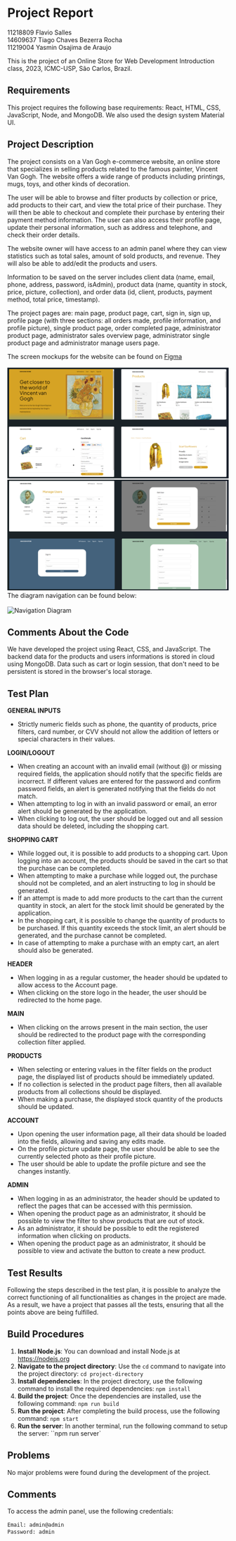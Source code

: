 # Project Report
11218809 Flavio Salles <br>
14609637 Tiago Chaves Bezerra Rocha <br>
11219004 Yasmin Osajima de Araujo

This is the project of an Online Store for Web Development Introduction class, 2023, ICMC-USP, São Carlos, Brazil.

## Requirements
This project requires the following base requirements: React, HTML, CSS, JavaScript, Node, and MongoDB.
We also used the design system Material UI.

## Project Description
The project consists on a Van Gogh e-commerce website, an online store that specializes in selling products related to the famous painter, Vincent Van Gogh. The website offers a wide range of products including printings, mugs, toys, and other kinds of decoration.


The user will be able to browse and filter products by collection or price, add products to their cart, and view the total price of their purchase. They will then be able to checkout and complete their purchase by entering their payment method information. The user can also access their profile page, update their personal information, such as address and telephone, and check their order details.


The website owner will have access to an admin panel where they can view statistics such as total sales, amount of sold products, and revenue. They will also be able to add/edit the products and users.


Information to be saved on the server includes client data (name, email, phone, address, password, isAdmin), product data (name, quantity in stock, price, picture, collection), and order data (id, client, products, payment method, total price, timestamp).


The project pages are: main page, product page, cart, sign in, sign up, profile page (with three sections: all orders made, profile information, and profile picture), single product page, order completed page, administrator product page, administrator sales overview page, administrator single product page and administrator manage users page. 


The screen mockups for the website can be found on [Figma](https://www.figma.com/file/4SYAvVb0Y8XL6viOJ67HNA/OnlineStoreMockup?type=design&node-id=0%3A1&t=ur51hlypofs9jZOS-1) <br><br>
<img src="./SitePictures/ProductPages.png" alt="Navigation Diagram"/>
<img src="./SitePictures/UserPages.png" alt="Navigation Diagram"/>
The diagram navigation can be found below:<br><br>
<img src="./navigation_diagram.png" alt="Navigation Diagram"/>

## Comments About the Code
We have developed the project using React, CSS, and JavaScript. The backend data for the products and users informations is stored in cloud using MongoDB. Data such as cart or login session, that don't need to be persistent is stored in the browser's local storage.

## Test Plan
**GENERAL INPUTS**
- Strictly numeric fields such as phone, the quantity of products, price filters, card number, or CVV should not allow the addition of letters or special characters in their values.
  
**LOGIN/LOGOUT**
- When creating an account with an invalid email (without @) or missing required fields, the application should notify that the specific fields are incorrect. If different values are entered for the password and confirm password fields, an alert is generated notifying that the fields do not match.
- When attempting to log in with an invalid password or email, an error alert should be generated by the application.
- When clicking to log out, the user should be logged out and all session data should be deleted, including the shopping cart.
  
**SHOPPING CART**
- While logged out, it is possible to add products to a shopping cart. Upon logging into an account, the products should be saved in the cart so that the purchase can be completed.
- When attempting to make a purchase while logged out, the purchase should not be completed, and an alert instructing to log in should be generated.
- If an attempt is made to add more products to the cart than the current quantity in stock, an alert for the stock limit should be generated by the application.
- In the shopping cart, it is possible to change the quantity of products to be purchased. If this quantity exceeds the stock limit, an alert should be generated, and the purchase cannot be completed.
- In case of attempting to make a purchase with an empty cart, an alert should also be generated.

**HEADER**
- When logging in as a regular customer, the header should be updated to allow access to the Account page.
- When clicking on the store logo in the header, the user should be redirected to the home page.

**MAIN**
- When clicking on the arrows present in the main section, the user should be redirected to the product page with the corresponding collection filter applied.

**PRODUCTS**
- When selecting or entering values in the filter fields on the product page, the displayed list of products should be immediately updated.
- If no collection is selected in the product page filters, then all available products from all collections should be displayed.
- When making a purchase, the displayed stock quantity of the products should be updated.

**ACCOUNT**
- Upon opening the user information page, all their data should be loaded into the fields, allowing and saving any edits made.
- On the profile picture update page, the user should be able to see the currently selected photo as their profile picture.
- The user should be able to update the profile picture and see the changes instantly.

**ADMIN**
- When logging in as an administrator, the header should be updated to reflect the pages that can be accessed with this permission.
- When opening the product page as an administrator, it should be possible to view the filter to show products that are out of stock.
- As an administrator, it should be possible to edit the registered information when clicking on products.
- When opening the product page as an administrator, it should be possible to view and activate the button to create a new product.

## Test Results
Following the steps described in the test plan, it is possible to analyze the correct functioning of all functionalities as changes in the project are made.
As a result, we have a project that passes all the tests, ensuring that all the points above are being fulfilled.

## Build Procedures
1. **Install Node.js**: You can download and install Node.js at https://nodejs.org
2. **Navigate to the project directory**: Use the `cd` command to navigate into the project directory: `cd project-directory`
3. **Install dependencies**: In the project directory, use the following command to install the required dependencies: `npm install`
4. **Build the project**: Once the dependencies are installed, use the following command: `npm run build`
5. **Run the project**: After completing the build process, use the following command: `npm start`
6. **Run the server**: In another terminal, run the following command to setup the server: ``npm run server`

## Problems
No major problems were found during the development of the project.

## Comments
To access the admin panel, use the following credentials:

```
Email: admin@admin
Password: admin
```
